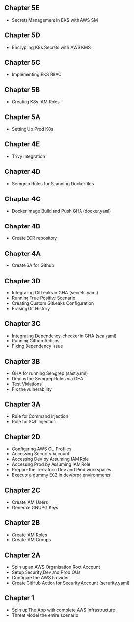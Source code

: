 ## Chapter 5E

- Secrets Management in EKS with AWS SM

## Chapter 5D

- Encrypting K8s Secrets with AWS KMS

## Chapter 5C

- Implementing EKS RBAC

## Chapter 5B

- Creating K8s IAM Roles

## Chapter 5A

- Setting Up Prod K8s

## Chapter 4E

- Trivy Integration

## Chapter 4D

- Semgrep Rules for Scanning Dockerfiles

## Chapter 4C

- Docker Image Build and Push GHA (docker.yaml)

## Chapter 4B

- Create ECR repository

## Chapter 4A

- Create SA for Github

## Chapter 3D

- Integrating GitLeaks in GHA (secrets.yaml) 
- Running True Positive Scenario
- Creating Custom GitLeaks Configuration
- Erasing Git History

## Chapter 3C

- Integrating Dependency-checker in GHA (sca.yaml)
- Running Github Actions
- Fixing Dependency Issue

## Chapter 3B

- GHA for running Semgrep (sast.yaml)
- Deploy the Semgrep Rules via GHA
- Test Violations
- Fix the vulnerability

## Chapter 3A

- Rule for Command Injection
- Rule for SQL Injection

## Chapter 2D

- Configuring AWS CLI Profiles
- Accessing Security Account
- Accessing Dev by Assuming IAM Role
- Accessing Prod by Assuming IAM Role
- Prepare the Terraform Dev and Prod workspaces
- Execute a dummy EC2 in dev/prod environments

## Chapter 2C

- Create IAM Users
- Generate GNUPG Keys

## Chapter 2B

- Create IAM Roles
- Create IAM Groups

## Chapter 2A

- Spin up an AWS Organisation Root Account
- Setup Security,Dev and Prod OUs
- Configure the AWS Provider
- Create GitHub Action for Security Account (security.yaml)

## Chapter 1

- Spin up The App with complete AWS Infrastructure
- Threat Model the entire scenario